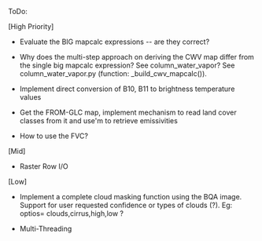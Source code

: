ToDo:

[High Priority]

- Evaluate the BIG mapcalc expressions -- are they correct?

- Why does the multi-step approach on deriving the CWV map differ from the
  single big mapcalc expression? See column_water_vapor? See
  column_water_vapor.py (function: _build_cwv_mapcalc()).  

- Implement direct conversion of B10, B11 to brightness temperature values

- Get the FROM-GLC map, implement mechanism to read land cover classes from it
  and use'm to retrieve emissivities

- How to use the FVC?

[Mid]

- Raster Row I/O

[Low]

- Implement a complete cloud masking function using the BQA image. Support for
  user requested confidence or types of clouds (?). Eg: optios=
  clouds,cirrus,high,low ?

- Multi-Threading
